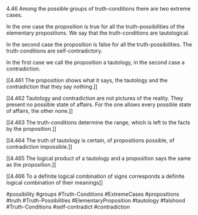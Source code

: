 4.46 Among the possible groups of truth-conditions there are two extreme cases.

In the one case the proposition is true for all the truth-possibilities of the elementary propositions. We say that the truth-conditions are tautological.

In the second case the proposition is false for all the truth-possibilities. The truth-conditions are self-contradictory.

In the first case we call the proposition a tautology, in the second case a contradiction.

[[4.461 The proposition shows what it says, the tautology and the contradiction that they say nothing.]]

[[4.462 Tautology and contradiction are not pictures of the reality. They present no possible state of affairs. For the one allows every possible state of affairs, the other none.]]

[[4.463 The truth-conditions determine the range, which is left to the facts by the proposition.]]

[[4.464 The truth of tautology is certain, of propositions possible, of contradiction impossible.]]

[[4.465 The logical product of a tautology and a proposition says the same as the proposition.]]

[[4.466 To a definite logical combination of signs corresponds a definite logical combination of their meanings]]

#possibility #groups #Truth-Conditions #ExtremeCases #propositions #truth #Truth-Possibilities #ElementaryProposition #tautology #falshood #Truth-Conditions #self-contradict  #contradiction 